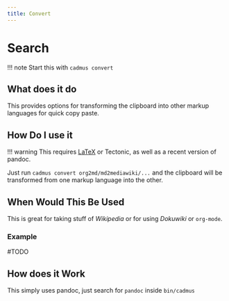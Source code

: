 ```yaml
---
title: Convert
---
```


# Search
!!! note
    Start this with `cadmus convert`

## What does it do

This provides options for transforming the clipboard into other markup languages for quick copy paste.

## How Do I use it

!!! warning 
    This requires [LaTeX](https://www.lesbonscomptes.com/recoll/) or Tectonic, as well as a recent version of pandoc. 

Just run `cadmus convert org2md/md2mediawiki/...` and the clipboard will be transformed from one markup language into the other.

## When Would This Be Used

This is great for taking stuff of *Wikipedia* or for using *Dokuwiki* or `org-mode`.

### Example

 #TODO

## How does it Work

This simply uses pandoc, just search for `pandoc` inside `bin/cadmus`

